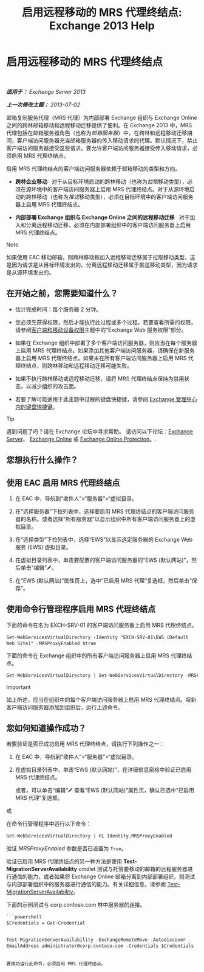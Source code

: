 ﻿---
title: '启用远程移动的 MRS 代理终结点: Exchange 2013 Help'
TOCTitle: 启用远程移动的 MRS 代理终结点
ms:assetid: 9840f712-127e-4c2d-bfe5-1b35cdb2a31b
ms:mtpsurl: https://technet.microsoft.com/zh-cn/library/Dn155787(v=EXCHG.150)
ms:contentKeyID: 54652290
ms.date: 01/11/2018
mtps_version: v=EXCHG.150
ms.translationtype: HT
---

# 启用远程移动的 MRS 代理终结点

 

_**适用于：** Exchange Server 2013_

_**上一次修改主题：** 2013-07-02_

邮箱复制服务代理（MRS 代理）为内部部署 Exchange 组织与 Exchange Online 之间的跨林邮箱移动和远程移动迁移提供了便利。在 Exchange 2013 中，MRS 代理包括在邮箱服务器角色（也称为*邮箱服务器*）中。在跨林和远程移动迁移期间，客户端访问服务器充当邮箱服务器的传入移动请求的代理。默认情况下，禁止客户端访问服务器接受这些请求。要允许客户端访问服务器接受传入移动请求，必须启用 MRS 代理终结点。

启用 MRS 代理终结点的客户端访问服务器依赖于邮箱移动的类型和方向。

  - **跨林企业移动**   对于从目标环境启动的跨林移动（也称为*拉取*移动类型），必须在源环境中的客户端访问服务器上启用 MRS 代理终结点。对于从源环境启动的跨林移动（也称为*推送*移动类型），必须在目标环境中的客户端访问服务器上启用 MRS 代理终结点。

  - **内部部署 Exchange 组织与 Exchange Online 之间的远程移动迁移**   对于加入和分离远程移动迁移，必须在内部部署组织中的客户端访问服务器上启用 MRS 代理终结点。

> [!NOTE]  
> 如果使用 EAC 移动邮箱，则跨林移动和加入远程移动迁移属于拉取移动类型，这是因为请求是从目标环境发出的。分离远程移动迁移属于推送移动类型，因为请求是从源环境发出的。


## 在开始之前，您需要知道什么？

  - 估计完成时间：每个服务器 2 分钟。

  - 您必须先获得权限，然后才能执行此过程或多个过程。若要查看所需的权限，请参阅[客户端和移动设备权限](clients-and-mobile-devices-permissions-exchange-2013-help.md)主题中的“Exchange Web 服务权限”部分。

  - 如果在 Exchange 组织中部署了多个客户端访问服务器，则应当在每个服务器上启用 MRS 代理终结点。如果添加其他客户端访问服务器，请确保在新服务器上启用 MRS 代理终结点。如果未在所有客户端访问服务器上启用 MRS 代理终结点，则跨林移动和远程移动迁移可能失败。

  - 如果不执行跨林移动或远程移动迁移，请将 MRS 代理终结点保持为禁用状态，以减少组织的攻击面。

  - 若要了解可能适用于此主题中过程的键盘快捷键，请参阅 [Exchange 管理中心内的键盘快捷键](keyboard-shortcuts-in-the-exchange-admin-center-exchange-online-protection-help.md)。

> [!TIP]  
> 遇到问题了吗？请在 Exchange 论坛中寻求帮助。 请访问以下论坛：<a href="https://go.microsoft.com/fwlink/p/?linkid=60612">Exchange Server</a>、 <a href="https://go.microsoft.com/fwlink/p/?linkid=267542">Exchange Online</a> 或 <a href="https://go.microsoft.com/fwlink/p/?linkid=285351">Exchange Online Protection</a>。.


## 您想执行什么操作？

## 使用 EAC 启用 MRS 代理终结点

1.  在 EAC 中，导航到“收件人”\>“服务器”\>“虚拟目录。

2.  在“选择服务器”下拉列表中，选择要启用 MRS 代理终结点的客户端访问服务器的名称。或者选择“所有服务器”以显示组织中所有客户端访问服务器上的虚拟目录。

3.  在“选择类型”下拉列表中，选择“EWS”以显示选定服务器的 Exchange Web 服务 (EWS) 虚拟目录。

4.  在虚拟目录列表中，单击要配置的客户端访问服务器的“EWS (默认网站)”，然后单击“编辑”![编辑图标](images/Bb124582.6f53ccb2-1f13-4c02-bea0-30690e6ea71d(EXCHG.150).gif "编辑图标")。

5.  在“EWS (默认网站)”属性页上，选中“已启用 MRS 代理”复选框，然后单击“保存”。

## 使用命令行管理程序启用 MRS 代理终结点

下面的命令在名为 EXCH-SRV-01 的客户端访问服务器上启用 MRS 代理终结点。

    Set-WebServicesVirtualDirectory -Identity "EXCH-SRV-01\EWS (Default Web Site)" -MRSProxyEnabled $true

下面的命令在 Exchange 组织中的所有客户端访问服务器上启用 MRS 代理终结点。

```powershell
Get-WebServicesVirtualDirectory | Set-WebServicesVirtualDirectory -MRSProxyEnabled $true
```

> [!IMPORTANT]  
> 如上所述，应当在组织中的每个客户端访问服务器上启用 MRS 代理终结点。将新客户端访问服务器添加到组织后，运行上述命令。


## 您如何知道操作成功？

若要验证是否已成功启用 MRS 代理终结点，请执行下列操作之一：

1.  在 EAC 中，导航到“收件人”\>“服务器”\>“虚拟目录。

2.  在虚拟目录列表中，单击“EWS (默认网站)”，在详细信息窗格中验证已启用 MRS 代理终结点。
    
    或者，可以单击“编辑”![编辑图标](images/Bb124582.6f53ccb2-1f13-4c02-bea0-30690e6ea71d(EXCHG.150).gif "编辑图标") 查看“EWS (默认网站)”属性页，确认已选中“已启用 MRS 代理”复选框。

或

在命令行管理程序中运行以下命令：

```powershell
Get-WebServicesVirtualDirectory | FL Identity,MRSProxyEnabled
```

验证 *MRSProxyEnabled* 参数是否已设置为 `True`。

验证已启用 MRS 代理终结点的另一种方法是使用 **Test-MigrationServerAvailability** cmdlet 测试与托管要移动的邮箱的远程服务器进行通信的能力，或者如果将 Exchange Online 邮箱分离到内部部署组织，则测试与内部部署组织中的服务器进行通信的能力。有关详细信息，请参阅 [Test-MigrationServerAvailability](https://technet.microsoft.com/zh-cn/library/jj219169\(v=exchg.150\))。

下面的示例测试与 corp.contoso.com 林中服务器的连接。

```
```powershell
$Credentials = Get-Credential
```
```
```
    Test-MigrationServerAvailability -ExchangeRemoteMove -Autodiscover -EmailAddress administrator@corp.contoso.com -Credentials $Credentials
```

要成功运行此命令，必须启用 MRS 代理终结点。

